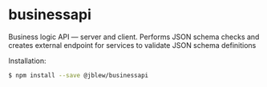 # businessapi

Business logic API — server and client. Performs JSON schema checks and creates external endpoint for services to validate JSON schema definitions

Installation:

```sh
$ npm install --save @jblew/businessapi
```
